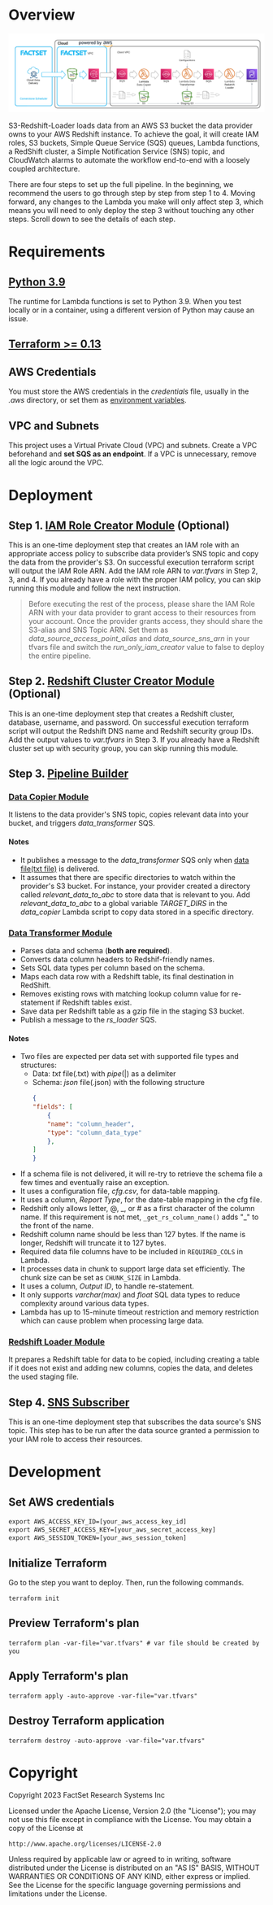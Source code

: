 # Overview
![s3 to redshift loader](docs/images/s3-to-redshift-loader.png)


S3-Redshift-Loader loads data from an AWS S3 bucket the data provider owns to your AWS Redshift instance. To achieve the goal, it will create IAM roles, S3 buckets, Simple Queue Service (SQS) queues, Lambda functions, a RedShift cluster, a Simple Notification Service (SNS) topic, and CloudWatch alarms to automate the workflow end-to-end with a loosely coupled architecture.

There are four steps to set up the full pipeline. In the beginning, we recommend the users to go through step by step from step 1 to 4. Moving forward, any changes to the Lambda you make will only affect step 3, which means you will need to only deploy the step 3 without touching any other steps. Scroll down to see the details of each step. 

# Requirements
## [Python 3.9](https://www.python.org/downloads/)
The runtime for Lambda functions is set to Python 3.9. When you test locally or in a container, using a different version of Python may cause an issue.

## [Terraform >= 0.13](https://www.terraform.io/downloads.html)

## AWS Credentials
You must store the AWS credentials in the *credentials* file, usually in the *.aws* directory, or set them as [environment variables](#set-aws-credentials).

## VPC and Subnets
This project uses a Virtual Private Cloud (VPC) and subnets. Create a VPC beforehand and **set SQS as an endpoint**. If a VPC is unnecessary, remove all the logic around the VPC.

# Deployment
## Step 1. [IAM Role Creator Module](step_1-iam_role_creator/README.md) (Optional)
This is an one-time deployment step that creates an IAM role with an appropriate access policy to subscribe data provider’s SNS topic and copy the data from the provider's S3. On successful execution terraform script will output the IAM Role ARN. Add the IAM role ARN to *var.tfvars* in Step 2, 3, and 4. If you already have a role with the proper IAM policy, you can skip running this module and follow the next instruction.

> Before executing the rest of the process, please share the IAM Role ARN with your data provider to grant access to their resources from your account. Once the provider grants access, they should share the S3-alias and SNS Topic ARN. Set them as *data_source_access_point_alias* and *data_source_sns_arn* in your tfvars file and switch the *run_only_iam_creator* value to false to deploy the entire pipeline.

## Step 2. [Redshift Cluster Creator Module](step_2-rs_cluster_creator/README.md) (Optional)
This is an one-time deployment step that creates a Redshift cluster, database, username, and password. On successful execution terraform script will output the Redshift DNS name and Redshift security group IDs. Add the output values to *var.tfvars* in Step 3. If you already have a Redshift cluster set up with security group, you can skip running this module.

## Step 3. [Pipeline Builder](step_3-pipeline_builder/README.md)
### [Data Copier Module](step_3-pipeline_builder/modules/data_copier/README.md)
It listens to the data provider's SNS topic, copies relevant data into your bucket, and triggers *data_transformer* SQS.

#### Notes
- It publishes a message to the *data_transformer* SQS only when [data file(txt file)](#data-transformer-module) is delivered.
- It assumes that there are specific directories to watch within the provider's S3 bucket. For instance, your provider created a directory called *relevant_data_to_abc* to store data that is relevant to you. Add *relevant_data_to_abc* to a global variable *TARGET_DIRS* in the *data_copier* Lambda script to copy data stored in a specific directory.

### [Data Transformer Module](modules/data_transformer/README.md)
- Parses data and schema (**both are required**).
- Converts data column headers to Redshif-friendly names.
- Sets SQL data types per column based on the schema.
- Maps each data row with a Redshift table, its final destination in RedShift.
- Removes existing rows with matching lookup column value for re-statement if Redshift tables exist.
- Save data per Redshift table as a gzip file in the staging S3 bucket.
- Publish a message to the *rs_loader* SQS.

#### Notes
- Two files are expected per data set with supported file types and structures:
    - Data: *txt* file(.txt) with *pipe*(|) as a delimiter
    - Schema: *json* file(.json) with the following structure
        ```json
        {
        "fields": [
            {
            "name": "column_header",
            "type": "column_data_type"
            },
        ]
        }
        ```
- If a schema file is not delivered, it will re-try to retrieve the schema file a few times and eventually raise an exception.
- It uses a configuration file, *cfg.csv*, for data-table mapping.
- It uses a column, *Report Type*, for the date-table mapping in the cfg file.
- Redshift only allows letter, @, \_, or \# as a first character of the column name. If this requirement is not met, `_get_rs_column_name()` adds "_" to the front of the name.
- Redshift column name should be less than 127 bytes. If the name is longer, Redshift will truncate it to 127 bytes.
- Required data file columns have to be included in `REQUIRED_COLS` in Lambda.
- It processes data in chunk to support large data set efficiently. The chunk size can be set as `CHUNK_SIZE` in Lambda.
- It uses a column, *Output ID*, to handle re-statement.
- It only supports *varchar(max)* and *float* SQL data types to reduce complexity around various data types.
- Lambda has up to 15-minute timeout restriction and memory restriction which can cause problem when processing large data.

### [Redshift Loader Module](modules/redshift_loader/README.md)
It prepares a Redshift table for data to be copied, including creating a table if it does not exist and adding new columns, copies the data, and deletes the used staging file.

## Step 4. [SNS Subscriber](step_4-sns_subscriber/README.md)
This is an one-time deployment step that subscribes the data source's SNS topic. This step has to be run after the data source granted a permission to your IAM role to access their resources.

# Development
## Set AWS credentials
```shell
export AWS_ACCESS_KEY_ID=[your_aws_access_key_id]
export AWS_SECRET_ACCESS_KEY=[your_aws_secret_access_key]
export AWS_SESSION_TOKEN=[your_aws_session_token]
```

## Initialize Terraform
Go to the step you want to deploy. Then, run the following commands.
```shell
terraform init
```

## Preview Terraform's plan
```shell
terraform plan -var-file="var.tfvars" # var file should be created by you
```

## Apply Terraform's plan
```shell
terraform apply -auto-approve -var-file="var.tfvars"
```

## Destroy Terraform application
```shell
terraform destroy -auto-approve -var-file="var.tfvars"
```

# Copyright

Copyright 2023 FactSet Research Systems Inc

Licensed under the Apache License, Version 2.0 (the "License");
you may not use this file except in compliance with the License.
You may obtain a copy of the License at

    http://www.apache.org/licenses/LICENSE-2.0

Unless required by applicable law or agreed to in writing, software
distributed under the License is distributed on an "AS IS" BASIS,
WITHOUT WARRANTIES OR CONDITIONS OF ANY KIND, either express or implied.
See the License for the specific language governing permissions and
limitations under the License.